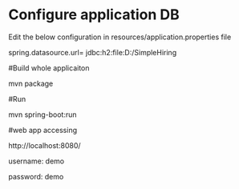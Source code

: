 # Configure application DB
Edit the below configuration in resources/application.properties file

spring.datasource.url= jdbc:h2:file:D:/SimpleHiring

#Build whole applicaiton

mvn package

#Run

mvn spring-boot:run

#web app accessing

http://localhost:8080/

username: demo

password: demo
